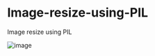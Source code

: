 # Image-resize-using-PIL
Image resize using PIL


![image](https://user-images.githubusercontent.com/84719091/119449645-82894680-bd50-11eb-833d-409bbf03e16c.png)
